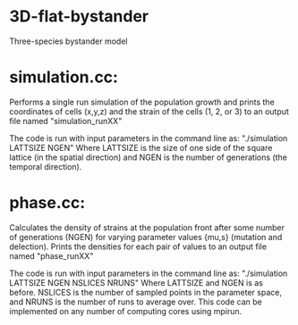 # 3D-flat-bystander

Three-species bystander model

# simulation.cc:
Performs a single run simulation of the population growth and prints the coordinates of cells (x,y,z) and the strain of the cells (1, 2, or 3) to an output file named "simulation_runXX"

The code is run with input parameters in the command line as: "./simulation LATTSIZE NGEN"
Where LATTSIZE is the size of one side of the square lattice (in the spatial direction) and NGEN is the number of generations (the temporal direction).

# phase.cc:
Calculates the density of strains at the population front after some number of generations (NGEN) for varying parameter values {mu,s} (mutation and delection). Prints the densities for each pair of values to an output file named "phase_runXX"

The code is run with input parameters in the command line as: "./simulation LATTSIZE NGEN NSLICES NRUNS"
Where LATTSIZE and NGEN is as before. NSLICES is the number of sampled points in the parameter space, and NRUNS is the number of runs to average over. This code can be implemented on any number of computing cores using mpirun.
